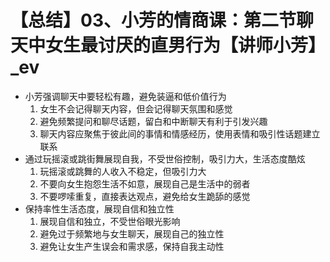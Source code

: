 # 【总结】03、小芳的情商课：第二节聊天中女生最讨厌的直男行为【讲师小芳】_ev

-   小芳强调聊天中要轻松有趣，避免装逼和低价值行为
    1.  女生不会记得聊天内容，但会记得聊天氛围和感觉
    2.  避免频繁提问和聊尽话题，留白和中断聊天有利于引发兴趣
    3.  聊天内容应聚焦于彼此间的事情和情感经历，使用表情和吸引性话题建立联系
-   通过玩摇滚或跳街舞展现自我，不受世俗控制，吸引力大，生活态度酷炫
    1.  玩摇滚或跳舞的人收入不稳定，但吸引力大
    2.  不要向女生抱怨生活不如意，展现自己是生活中的弱者
    3.  不要啰嗦重复，直接表达观点，避免给女生跪舔的感觉
-   保持率性生活态度，展现自信和独立性
    1.  展现自信和独立，不受世俗眼光影响
    2.  避免过于频繁地与女生聊天，展现自己的独立性
    3.  避免让女生产生误会和需求感，保持自我主动性